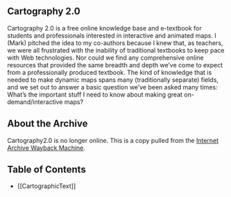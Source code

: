 ## Cartography 2.0

Cartography 2.0 is a free online knowledge base and e-textbook for students and professionals interested in interactive and animated maps. I (Mark) pitched the idea to my co-authors because I knew that, as teachers, we were all frustrated with the inability of traditional textbooks to keep pace with Web technologies. Nor could we find any comprehensive online resources that provided the same breadth and depth we’ve come to expect from a professionally produced textbook. The kind of knowledge that is needed to make dynamic maps spans many (traditionally separate) fields, and we set out to answer a basic question we’ve been asked many times: What’s the important stuff I need to know about making great on-demand/interactive maps? 

## About the Archive

Cartography2.0 is no longer online. This is a copy pulled from the [Internet Archive Wayback Machine](http://archive.org/web/web.php).

## Table of Contents

* [[CartographicText]]